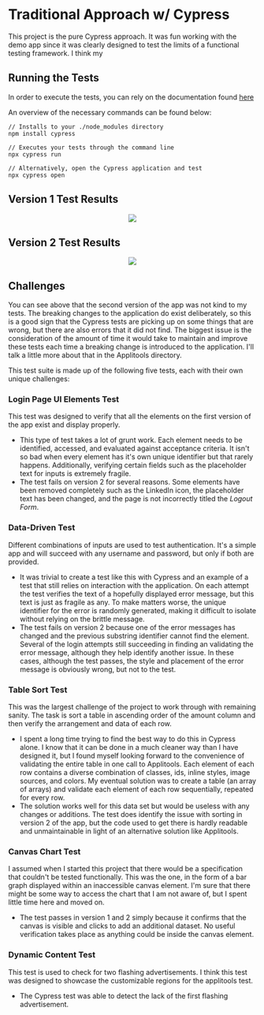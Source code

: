 # Traditional Approach w/ Cypress

This project is the pure Cypress approach. It was fun working with the demo app since it was clearly designed to test the limits of a functional testing framework. I think my 

## Running the Tests

In order to execute the tests, you can rely on the documentation found [here](https://docs.cypress.io/guides/getting-started/installing-cypress.html#System-requirements)

An overview of the necessary commands can be found below:
```
// Installs to your ./node_modules directory
npm install cypress

// Executes your tests through the command line
npx cypress run

// Alternatively, open the Cypress application and test
npx cypress open
```

## Version 1 Test Results

<p align="center"><img src="https://github.com/erdavids/Applitools-Hackathon-2019/blob/master/Images/traditional-full-run.png"></p>

## Version 2 Test Results

<p align="center"><img src="https://github.com/erdavids/Applitools-Hackathon-2019/blob/master/Images/traditional-run-v2.png"></p>

## Challenges

You can see above that the second version of the app was not kind to my tests. The breaking changes to the application do exist deliberately, so this is a good sign that the Cypress tests are picking up on some things that are wrong, but there are also errors that it did not find. The biggest issue is the consideration of the amount of time it would take to maintain and improve these tests each time a breaking change is introduced to the application. I'll talk a little more about that in the Applitools directory.

This test suite is made up of the following five tests, each with their own unique challenges:

### Login Page UI Elements Test
This test was designed to verify that all the elements on the first version of the app exist and display properly.
- This type of test takes a lot of grunt work. Each element needs to be identified, accessed, and evaluated against acceptance criteria. It isn't so bad when every element has it's own unique identifier but that rarely happens. Additionally, verifying certain fields such as the placeholder text for inputs is extremely fragile.
- The test fails on version 2 for several reasons. Some elements have been removed completely such as the LinkedIn icon, the placeholder text has been changed, and the page is not incorrectly titled the *Logout Form*.
    
### Data-Driven Test
Different combinations of inputs are used to test authentication. It's a simple app and will succeed with any username and password, but only if both are provided.
- It was trivial to create a test like this with Cypress and an example of a test that still relies on interaction with the application. On each attempt the test verifies the text of a hopefully displayed error message, but this text is just as fragile as any. To make matters worse, the unique identifier for the error is randomly generated, making it difficult to isolate without relying on the brittle message.
- The test fails on version 2 because one of the error messages has changed and the previous substring identifier cannot find the element. Several of the login attempts still succeeding in finding an validating the error message, although they help identify another issue. In these cases, although the test passes, the style and placement of the error message is obviously wrong, but not to the test.
    
### Table Sort Test
This was the largest challenge of the project to work through with remaining sanity. The task is sort a table in ascending order of the amount column and then verify the arrangement and data of each row. 
- I spent a long time trying to find the best way to do this in Cypress alone. I know that it can be done in a much cleaner way than I have designed it, but I found myself looking forward to the convenience of validating the entire table in one call to Applitools. Each element of each row contains a diverse combination of classes, ids, inline styles, image sources, and colors. My eventual solution was to create a table (an array of arrays) and validate each element of each row sequentially, repeated for every row.
- The solution works well for this data set but would be useless with any changes or additions. The test does identify the issue with sorting in version 2 of the app, but the code used to get there is hardly readable and unmaintainable in light of an alternative solution like Applitools.
    
### Canvas Chart Test
I assumed when I started this project that there would be a specification that couldn't be tested functionally. This was the one, in the form of a bar graph displayed within an inaccessible canvas element. I'm sure that there might be some way to access the chart that I am not aware of, but I spent little time here and moved on. 
- The test passes in version 1 and 2 simply because it confirms that the canvas is visible and clicks to add an additional dataset. No useful verification takes place as anything could be inside the canvas element.

### Dynamic Content Test
This test is used to check for two flashing advertisements. I think this test was designed to showcase the customizable regions for the applitools test.
- The Cypress test was able to detect the lack of the first flashing advertisement.
